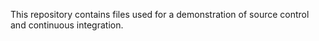 This repository contains files used for a demonstration of source control and continuous integration.
